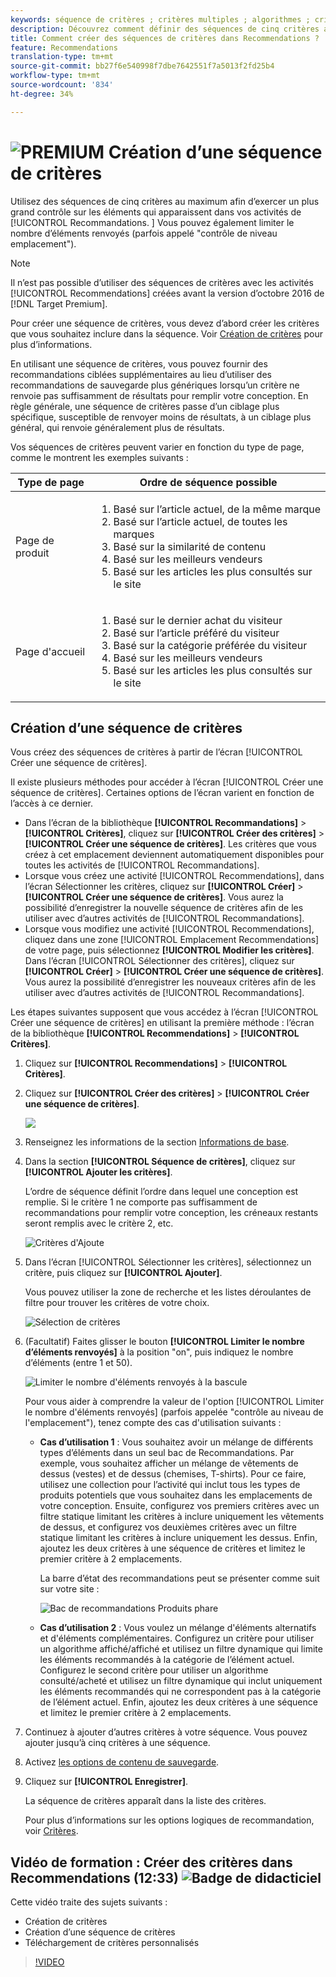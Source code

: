 ```yaml
---
keywords: séquence de critères ; critères multiples ; algorithmes ; critères ; critères de recommandations ; séquence ; nombre limite d’éléments renvoyé ; contrôle au niveau de l’emplacement ; emplacement
description: Découvrez comment définir des séquences de cinq critères au maximum pour exercer un meilleur contrôle sur les éléments qui apparaissent dans vos activités Recommendations Adobe Target.
title: Comment créer des séquences de critères dans Recommendations ?
feature: Recommendations
translation-type: tm+mt
source-git-commit: bb27f6e540998f7dbe7642551f7a5013f2fd25b4
workflow-type: tm+mt
source-wordcount: '834'
ht-degree: 34%

---
```



# ![PREMIUM](/help/assets/premium.png) Création d’une séquence de critères

Utilisez des séquences de cinq critères au maximum afin d’exercer un plus grand contrôle sur les éléments qui apparaissent dans vos activités de [!UICONTROL Recommandations. ] Vous pouvez également limiter le nombre d’éléments renvoyés (parfois appelé &quot;contrôle de niveau emplacement&quot;).

>[!NOTE]
>
>Il n’est pas possible d’utiliser des séquences de critères avec les activités [!UICONTROL Recommendations] créées avant la version d’octobre 2016 de [!DNL Target Premium].

Pour créer une séquence de critères, vous devez d’abord créer les critères que vous souhaitez inclure dans la séquence. Voir [Création de critères](/help/c-recommendations/c-algorithms/create-new-algorithm.md) pour plus d’informations.

En utilisant une séquence de critères, vous pouvez fournir des recommandations ciblées supplémentaires au lieu d’utiliser des recommandations de sauvegarde plus génériques lorsqu’un critère ne renvoie pas suffisamment de résultats pour remplir votre conception. En règle générale, une séquence de critères passe d’un ciblage plus spécifique, susceptible de renvoyer moins de résultats, à un ciblage plus général, qui renvoie généralement plus de résultats.

Vos séquences de critères peuvent varier en fonction du type de page, comme le montrent les exemples suivants :

| Type de page | Ordre de séquence possible |
| --- | --- |
| Page de produit | <ol><li>Basé sur l’article actuel, de la même marque</li><li>Basé sur l’article actuel, de toutes les marques</li><li>Basé sur la similarité de contenu</li><li>Basé sur les meilleurs vendeurs</li><li>Basé sur les articles les plus consultés sur le site</li></ol> |
| Page d&#39;accueil | <ol><li>Basé sur le dernier achat du visiteur </li><li>Basé sur l’article préféré du visiteur</li><li>Basé sur la catégorie préférée du visiteur</li><li>Basé sur les meilleurs vendeurs</li><li>Basé sur les articles les plus consultés sur le site</li></ol> |

## Création d’une séquence de critères

Vous créez des séquences de critères à partir de l’écran [!UICONTROL Créer une séquence de critères].

Il existe plusieurs méthodes pour accéder à l’écran [!UICONTROL Créer une séquence de critères]. Certaines options de l’écran varient en fonction de l’accès à ce dernier.

* Dans l’écran de la bibliothèque **[!UICONTROL Recommandations]** > **[!UICONTROL Critères]**, cliquez sur **[!UICONTROL Créer des critères]** > **[!UICONTROL Créer une séquence de critères]**. Les critères que vous créez à cet emplacement deviennent automatiquement disponibles pour toutes les activités de [!UICONTROL Recommandations].
* Lorsque vous créez une activité [!UICONTROL Recommendations], dans l’écran Sélectionner les critères, cliquez sur **[!UICONTROL Créer]** > **[!UICONTROL Créer une séquence de critères]**. Vous aurez la possibilité d’enregistrer la nouvelle séquence de critères afin de les utiliser avec d’autres activités de [!UICONTROL Recommandations].
* Lorsque vous modifiez une activité [!UICONTROL Recommendations], cliquez dans une zone [!UICONTROL Emplacement Recommendations] de votre page, puis sélectionnez **[!UICONTROL Modifier les critères]**. Dans l’écran [!UICONTROL Sélectionner des critères], cliquez sur **[!UICONTROL Créer]** > **[!UICONTROL Créer une séquence de critères]**. Vous aurez la possibilité d’enregistrer les nouveaux critères afin de les utiliser avec d’autres activités de [!UICONTROL Recommandations].

Les étapes suivantes supposent que vous accédez à l’écran [!UICONTROL Créer une séquence de critères] en utilisant la première méthode : l’écran de la bibliothèque **[!UICONTROL Recommendations]** > **[!UICONTROL Critères]**.

1. Cliquez sur **[!UICONTROL Recommendations]** > **[!UICONTROL Critères]**.

1. Cliquez sur **[!UICONTROL Créer des critères]** > **[!UICONTROL Créer une séquence de critères]**.

   ![](assets/CreateCriteriaSequence.png)

1. Renseignez les informations de la section [Informations de base](/help/c-recommendations/c-algorithms/create-new-algorithm.md#info).

1. Dans la section **[!UICONTROL Séquence de critères]**, cliquez sur **[!UICONTROL Ajouter les critères]**.

   L’ordre de séquence définit l’ordre dans lequel une conception est remplie. Si le critère 1 ne comporte pas suffisamment de recommandations pour remplir votre conception, les créneaux restants seront remplis avec le critère 2, etc.

   ![Critères d&#39;Ajoute](/help/c-recommendations/c-algorithms/assets/add-criteria.png)

1. Dans l’écran [!UICONTROL Sélectionner les critères], sélectionnez un critère, puis cliquez sur **[!UICONTROL Ajouter]**.

   Vous pouvez utiliser la zone de recherche et les listes déroulantes de filtre pour trouver les critères de votre choix.

   ![Sélection de critères](/help/c-recommendations/c-algorithms/assets/select-criteria.png)

1. (Facultatif) Faites glisser le bouton **[!UICONTROL Limiter le nombre d’éléments renvoyés]** à la position &quot;on&quot;, puis indiquez le nombre d’éléments (entre 1 et 50).

   ![Limiter le nombre d&#39;éléments renvoyés à la bascule](/help/c-recommendations/c-algorithms/assets/limit-number.png)

   Pour vous aider à comprendre la valeur de l&#39;option [!UICONTROL Limiter le nombre d&#39;éléments renvoyés] (parfois appelée &quot;contrôle au niveau de l&#39;emplacement&quot;), tenez compte des cas d&#39;utilisation suivants :

   * **Cas d’utilisation 1** : Vous souhaitez avoir un mélange de différents types d’éléments dans un seul bac de Recommandations. Par exemple, vous souhaitez afficher un mélange de vêtements de dessus (vestes) et de dessus (chemises, T-shirts). Pour ce faire, utilisez une collection pour l’activité qui inclut tous les types de produits potentiels que vous souhaitez dans les emplacements de votre conception. Ensuite, configurez vos premiers critères avec un filtre statique limitant les critères à inclure uniquement les vêtements de dessus, et configurez vos deuxièmes critères avec un filtre statique limitant les critères à inclure uniquement les dessus. Enfin, ajoutez les deux critères à une séquence de critères et limitez le premier critère à 2 emplacements.

      La barre d’état des recommandations peut se présenter comme suit sur votre site :

      ![Bac de recommandations Produits phare](/help/c-recommendations/c-algorithms/assets/featured-products.png)

   * **Cas d’utilisation 2** : Vous voulez un mélange d&#39;éléments alternatifs et d&#39;éléments complémentaires. Configurez un critère pour utiliser un algorithme affiché/affiché et utilisez un filtre dynamique qui limite les éléments recommandés à la catégorie de l’élément actuel. Configurez le second critère pour utiliser un algorithme consulté/acheté et utilisez un filtre dynamique qui inclut uniquement les éléments recommandés qui ne correspondent pas à la catégorie de l’élément actuel. Enfin, ajoutez les deux critères à une séquence et limitez le premier critère à 2 emplacements.

1. Continuez à ajouter d’autres critères à votre séquence. Vous pouvez ajouter jusqu’à cinq critères à une séquence.

1. Activez [les options de contenu de sauvegarde](/help/c-recommendations/c-algorithms/create-new-algorithm.md#content).

1. Cliquez sur **[!UICONTROL Enregistrer]**.

   La séquence de critères apparaît dans la liste des critères.

   Pour plus d’informations sur les options logiques de recommandation, voir [Critères](/help/c-recommendations/c-algorithms/algorithms.md).

## Vidéo de formation : Créer des critères dans Recommendations (12:33)  ![Badge de didacticiel](/help/assets/tutorial.png)

Cette vidéo traite des sujets suivants :

* Création de critères
* Création d’une séquence de critères
* Téléchargement de critères personnalisés

>[!VIDEO](https://video.tv.adobe.com/v/27694?quality=12)
